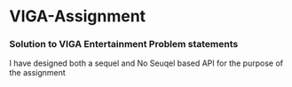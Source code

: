 # VIGA-Assignment
### Solution to VIGA Entertainment Problem statements
I have designed both a sequel and No Seuqel based API for the purpose of the assignment
